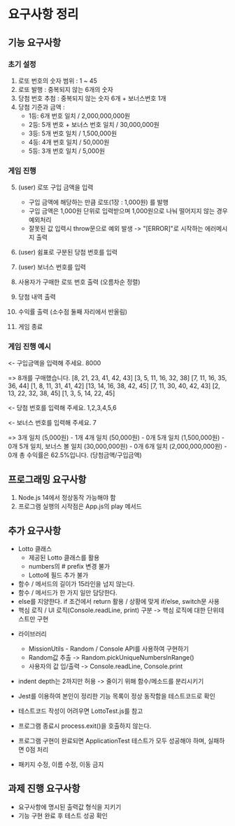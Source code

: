 # 요구사항 정리

## 기능 요구사항

### 초기 설정

1.  로또 번호의 숫자 범위 : 1 ~ 45
2.  로또 발행 : 중복되지 않는 6개의 숫자
3.  당첨 번호 추첨 : 중복되지 않는 숫자 6개 + 보너스번호 1개
4.  당첨 기준과 금액 :
    - 1등: 6개 번호 일치 / 2,000,000,000원
    - 2등: 5개 번호 + 보너스 번호 일치 / 30,000,000원
    - 3등: 5개 번호 일치 / 1,500,000원
    - 4등: 4개 번호 일치 / 50,000원
    - 5등: 3개 번호 일치 / 5,000원

### 게임 진행

5.  (user) 로또 구입 금액을 입력

    - 구입 금액에 해당하는 만큼 로또(1장 : 1,000원) 를 발행
    - 구입 금액은 1,000원 단위로 입력받으며 1,000원으로 나눠 떨어지지 않는 경우 예외처리
    - 잘못된 값 입력시 throw문으로 예외 발생 -> "[ERROR]"로 시작하는 에러메시지 출력

6.  (user) 쉼표로 구분된 당첨 번호를 입력
7.  (user) 보너스 번호를 입력
8.  사용자가 구매한 로또 번호 출력 (오름차순 정렬)
9.  당첨 내역 출력
10. 수익률 출력 (소수점 둘째 자리에서 반올림)
11. 게임 종료

### 게임 진행 예시

<- 구입금액을 입력해 주세요.
8000

=> 8개를 구매했습니다.
[8, 21, 23, 41, 42, 43]
[3, 5, 11, 16, 32, 38]
[7, 11, 16, 35, 36, 44]
[1, 8, 11, 31, 41, 42]
[13, 14, 16, 38, 42, 45]
[7, 11, 30, 40, 42, 43]
[2, 13, 22, 32, 38, 45]
[1, 3, 5, 14, 22, 45]

<- 당첨 번호를 입력해 주세요.
1,2,3,4,5,6

<- 보너스 번호를 입력해 주세요.
7

=>
3개 일치 (5,000원) - 1개
4개 일치 (50,000원) - 0개
5개 일치 (1,500,000원) - 0개
5개 일치, 보너스 볼 일치 (30,000,000원) - 0개
6개 일치 (2,000,000,000원) - 0개
총 수익률은 62.5%입니다. (당첨금액/구입금액)

## 프로그래밍 요구사항

1.  Node.js 14에서 정상동작 가능해야 함
2.  프로그램 실행의 시작점은 App.js의 play 메서드

## 추가 요구사항

- Lotto 클래스
  - 제공된 Lotto 클래스를 활용
  - numbers의 # prefix 변경 불가
  - Lotto에 필드 추가 불가
- 함수 / 메서드의 길이가 15라인을 넘지 않는다.
- 함수 / 메서드가 한 가지 일만 담당한다.
- else를 지양한다. if 조건에서 return 활용 / 상황에 맞게 if/else, switch문 사용
- 핵심 로직 / UI 로직(Console.readLine, print) 구분 -> 핵심 로직에 대한 단위테스트만 구현

* 라이브러리

  - MissionUtils - Random / Console API를 사용하여 구현하기
  - Random값 추출 -> Random.pickUniqueNumbersInRange()
  - 사용자의 값 입/출력 -> Console.readLine, Console.print

* indent depth는 2까지만 허용 -> 줄이기 위해 함수/메소드를 분리시키기
* Jest를 이용하여 본인이 정리한 기능 목록이 정상 동작함을 테스트코드로 확인
* 테스트코드 작성이 어려우면 LottoTest.js를 참고

* 프로그램 종료시 process.exit()을 호출하지 않는다.
* 프로그램 구현이 완료되면 ApplicationTest 테스트가 모두 성공해야 하며, 실패하면 0점 처리
* 패키지 수정, 이름 수정, 이동 금지

## 과제 진행 요구사항

- 요구사항에 명시된 출력값 형식을 지키기
- 기능 구현 완료 후 테스트 성공 확인
